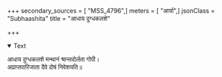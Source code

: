 +++
secondary_sources = [ "MSS_4796",]
meters = [ "आर्या",]
jsonClass = "Subhaashita"
title = "आधाय दुग्धकलशे"

+++

<details open><summary>Text</summary>

आधाय दुग्धकलशे मन्थानं श्रान्तदोर्लता गोपी।  
अप्राप्तपारिजाता दैवे दोषं निवेशयति॥
</details>
